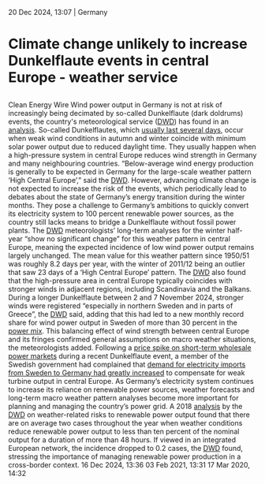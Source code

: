 20 Dec 2024, 13:07
| 
Germany
# Climate change unlikely to increase Dunkelflaute events in central Europe - weather service
## 
Clean Energy Wire
Wind power output in Germany is not at risk of increasingly being decimated by so-called Dunkelflaute (dark doldrums) events, the country's meteorological service ([DWD](https://www.cleanenergywire.org/experts/dwd-germanys-national-meteorological-service)) has found in an [analysis](https://www.dwd.de/DE/leistungen/besondereereignisse/verschiedenes/20241217_Dunkelflaute_im_November.pdf?__blob=publicationFile&v=2). So-called Dunkelflautes, which [usually last several days](https://www.cleanenergywire.org/news/prolonged-dunkelflaute-shrinks-germanys-renewables-output-early-november), occur when weak wind conditions in autumn and winter coincide with minimum solar power output due to reduced daylight time. They usually happen when a high-pressure system in central Europe reduces wind strength in Germany and many neighbouring countries. “Below-average wind energy production is generally to be expected in Germany for the large-scale weather pattern ‘High Central Europe’,” said the [DWD](https://www.cleanenergywire.org/experts/dwd-germanys-national-meteorological-service).
However, advancing climate change is not expected to increase the risk of the events, which periodically lead to debates about the state of Germany’s energy transition during the winter months. They pose a challenge to Germany’s ambitions to quickly convert its electricity system to 100 percent renewable power sources, as the country still lacks means to bridge a Dunkelflaute without fossil power plants.
The [DWD](https://www.cleanenergywire.org/experts/dwd-germanys-national-meteorological-service) meteorologists’ long-term analyses for the winter half-year “show no significant change” for this weather pattern in central Europe, meaning the expected incidence of low wind power output remains largely unchanged. The mean value for this weather pattern since 1950/51 was roughly 8.2 days per year, with the winter of 2011/12 being an outlier that saw 23 days of a ‘High Central Europe’ pattern. 
The [DWD](https://www.cleanenergywire.org/experts/dwd-germanys-national-meteorological-service) also found that the high-pressure area in central Europe typically coincides with stronger winds in adjacent regions, including Scandinavia and the Balkans. During a longer Dunkelflaute between 2 and 7 November 2024, stronger winds were registered “especially in northern Sweden and in parts of Greece”, the [DWD](https://www.cleanenergywire.org/experts/dwd-germanys-national-meteorological-service) said, adding that this had led to a new monthly record share for wind power output in Sweden of more than 30 percent in the [power mix](https://www.cleanenergywire.org/glossary/letter_p#power_mix).
This balancing effect of wind strength between central Europe and its fringes confirmed general assumptions on macro weather situations, the meteorologists added. Following a [price spike on short-term wholesale power markets](https://www.cleanenergywire.org/news/germany-looks-alleged-market-manipulation-during-dunkelflaute-power-price-spike) during a recent Dunkelflaute event, a member of the Swedish government had complained that [demand for electricity imports from Sweden to Germany had greatly increased](https://www.cleanenergywire.org/news/short-term-power-prices-spike-amid-new-dunkelflaute-germany-most-customers-unaffected) to compensate for weak turbine output in central Europe.
As Germany’s electricity system continues to increase its reliance on renewable power sources, weather forecasts and long-term macro weather pattern analyses become more important for planning and managing the country’s power grid. A 2018 [analysis](https://www.dwd.de/DE/klimaumwelt/aktuelle_meldungen/180306/ertragsausfaelle_ee_pk_2018.html) by the [DWD](https://www.cleanenergywire.org/experts/dwd-germanys-national-meteorological-service) on weather-related risks to renewable power output found that there are on average two cases throughout the year when weather conditions reduce renewable power output to less than ten percent of the nominal output for a duration of more than 48 hours. If viewed in an integrated European network, the incidence dropped to 0.2 cases, the [DWD](https://www.cleanenergywire.org/experts/dwd-germanys-national-meteorological-service) found, stressing the importance of managing renewable power production in a cross-border context.
16 Dec 2024, 13:36
03 Feb 2021, 13:31
17 Mar 2020, 14:32